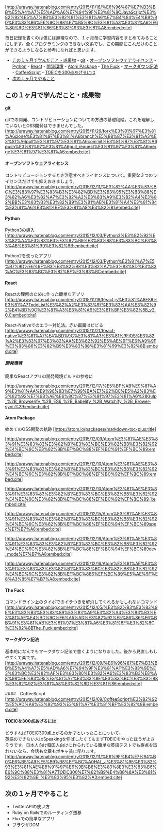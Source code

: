 [http://uraway.hatenablog.com/entry/2015/11/16/%E6%96%87%E7%B3%BB%E5%A4%A7%E5%AD%A6%E7%94%9F%E3%81%8CJavaScript%E3%82%92%E5%A7%8B%E3%82%81%E3%81%A6%E7%B4%84%E4%B8%80%E3%83%B6%E6%9C%88%E7%B5%8C%E3%81%A3%E3%81%A6%E6%80%9D%E3%81%86%E3%81%93%E3%81%A8:embed:cite]


毎日記録を書くのは僕には無理なので、１ヶ月毎に学習内容をまとめてみることにします。全くプログラミングのできない文系でも、この期間にこれだけのことができるようになると参考になればと思います。

<!-- TOC depthFrom:2 depthTo:5 withLinks:1 updateOnSave:1 orderedList:0 -->

- [この１ヶ月で学んだこと・成果物](#この１ヶ月で学んだこと・成果物)
		- [git](#git)
		- [オープンソフトウェアライセンス](#オープンソフトウェアライセンス)
		- [Python](#python)
		- [React](#react)
			- [開発環境](#開発環境)
		- [Atom Package](#atom-package)
		- [The Fuck](#the-fuck)
		- [マークダウン記法](#マークダウン記法)
		- [CoffeeScript](#coffeescript)
		- [TOEICを300点あげるには](#toeicを300点あげるには)
- [次の１ヶ月でやること](#次の１ヶ月でやること)

<!-- /TOC -->

## この１ヶ月で学んだこと・成果物
#### git

gitでの開発、コントリビューションについての方法の基礎段階。これを理解していないとOSS開発はできませんでした。
[http://uraway.hatenablog.com/entry/2015/11/26/fork%E3%81%97%E3%81%A6clone%E3%81%97%E3%81%A6branch%E5%88%87%E3%81%A3%E3%81%A6pull%E3%81%97%E3%81%A6commit%E3%81%97%E3%81%A6push%E3%81%97%E3%81%A6pull_request%E3%81%97%E3%81%A6merge%E3%81%97%E3%81%A6:embed:cite]

#### オープンソフトウェアライセンス

コントリビューションするとき注意すべきライセンスについて。重要な３つのライセンスだけでも抑えおきましょう。
[http://uraway.hatenablog.com/entry/2015/12/11/%E3%82%AA%E3%83%BC%E3%83%97%E3%83%B3%E3%82%BD%E3%83%95%E3%83%88%E3%82%A6%E3%82%A7%E3%82%A2%E3%83%A9%E3%82%A4%E3%82%BB%E3%83%B3%E3%82%B9%E3%81%AB%E3%81%A4%E3%81%84%E3%81%A6%E3%81%BE%E3%81%A8%E3%82%81:embed:cite]



#### Python

Python3の導入
[http://uraway.hatenablog.com/entry/2015/12/03/Python3%E3%82%92%E3%82%A4%E3%83%B3%E3%82%B9%E3%83%88%E3%83%BC%E3%83%AB%E3%81%99%E3%82%8B:embed:cite]

Python2を使ったアプリ
[http://uraway.hatenablog.com/entry/2015/12/03/Python%E3%81%A7%E5%B7%9D%E6%9F%B3%E3%82%B8%E3%82%A7%E3%83%8D%E3%83%AC%E3%83%BC%E3%82%BF%E3%83%BC:embed:cite]


#### React

Reactの理解のために作った簡単なアプリ
[http://uraway.hatenablog.com/entry/2015/11/19/React.js%E3%81%A8ES6%E3%81%A7TodoList%E3%82%A2%E3%83%97%E3%83%AA%E3%82%92%E4%BD%9C%E3%81%A3%E3%81%A6%E3%81%BF%E3%82%8B_v2.0.0:embed:cite]

React-Nativeでのエラー対処法。赤い画面はビビる
[http://uraway.hatenablog.com/entry/2015/11/21/React-native%E3%81%A7%E4%BD%9C%E3%81%A3%E3%81%9FiOS%E3%82%A2%E3%83%97%E3%83%AA%E3%82%92%E5%AE%9F%E6%A9%9F%E3%83%86%E3%82%B9%E3%83%88%E3%81%99%E3%82%8B:embed:cite]

##### 開発環境
簡単なReactアプリの開発環境ビルドの参考に


[http://uraway.hatenablog.com/entry/2015/12/17/%E5%BF%AB%E9%81%A9%E3%81%AA%E9%96%8B%E7%99%BA%E7%92%B0%E5%A2%83%E3%82%92%E7%9B%AE%E6%8C%87%E3%81%97%E3%81%A6%28Gulp_%2B_Browserify_%2B_ES6_%2B_Babelify_%2B_Watchify_%2B_Brower-sync%29:embed:cite]



#### Atom Package
始めてのOSS開発の軌跡
[https://atom.io/packages/markdown-toc-plus:title]

[http://uraway.hatenablog.com/entry/2015/12/09/Atom%E3%81%AE%E3%83%91%E3%83%83%E3%82%B1%E3%83%BC%E3%82%B8%E3%82%92%E4%BD%9C%E3%82%8B%EF%BC%88%EF%BC%91%EF%BC%89:embed:cite]

[http://uraway.hatenablog.com/entry/2015/12/10/Atom%E3%81%AE%E3%83%91%E3%83%83%E3%82%B1%E3%83%BC%E3%82%B8%E3%82%92%E4%BD%9C%E3%82%8B%EF%BC%88%EF%BC%92%EF%BC%89:embed:cite]

[http://uraway.hatenablog.com/entry/2015/12/10/Atom%E3%81%AE%E3%83%91%E3%83%83%E3%82%B1%E3%83%BC%E3%82%B8%E3%82%92%E4%BD%9C%E3%82%8B%EF%BC%88%EF%BC%92%EF%BC%89_1:embed:cite]

[http://uraway.hatenablog.com/entry/2015/12/15/Atom%E3%81%AE%E3%83%91%E3%83%83%E3%82%B1%E3%83%BC%E3%82%B8%E3%82%92%E4%BD%9C%E3%82%8B%EF%BC%88%EF%BC%94%EF%BC%89spec%E7%B7%A8:embed:cite]

[http://uraway.hatenablog.com/entry/2015/12/16/Atom%E3%81%AE%E3%83%91%E3%83%83%E3%82%B1%E3%83%BC%E3%82%B8%E3%82%92%E4%BD%9C%E3%82%8B%EF%BC%88%EF%BC%94%EF%BC%89dev_mode%E7%B7%A8:embed:cite]

[http://uraway.hatenablog.com/entry/2015/12/16/Atom%E3%81%AE%E3%83%91%E3%83%83%E3%82%B1%E3%83%BC%E3%82%B8%E3%82%92%E4%BD%9C%E3%82%8B%EF%BC%886%EF%BC%89%E5%AE%9F%E8%A3%85%E7%B7%A8:embed:cite]

#### The Fuck
コマンドライン上のタイポでのイラつきを解消してくれるかもしれないコマンド
[http://uraway.hatenablog.com/entry/2015/12/05/%E3%82%B3%E3%83%9E%E3%83%B3%E3%83%89%E3%83%A9%E3%82%A4%E3%83%B3%E3%81%AE%E4%BD%9C%E6%A5%AD%E3%82%92%E5%86%86%E6%BB%91%E3%81%AB%E3%81%97%E3%81%A6%E3%81%8F%E3%82%8C%E3%82%8BThe_Fuck:embed:cite]


#### マークダウン記法
基本的になんでもマークダウン記法で書くようになりました。後から見直しもしやすくて楽です。
[http://uraway.hatenablog.com/entry/2015/12/09/%E6%96%87%E7%B3%BB%E5%A4%A7%E5%AD%A6%E7%94%9F%E3%81%AF%E3%83%9E%E3%83%BC%E3%82%AF%E3%83%80%E3%82%A6%E3%83%B3%E8%A8%98%E6%B3%95%E3%81%A7%E3%83%8E%E3%83%BC%E3%83%88%E3%82%92%E3%81%A8%E3%82%8D%E3%81%86:embed:cite]

####　CoffeeScript
[http://uraway.hatenablog.com/entry/2015/12/09/CoffeeScript%E3%82%92%E5%AD%A6%E3%82%93%E3%81%A7%E3%81%BF%E3%82%8B:embed:cite]

#### TOEICを300点あげるには
どうすればTOEIC300点上がるのか？といったことについて。<br>
英語のできない人はSpeakingを伸ばしたくてもまずTOEICをやったほうがよさそうです。日本人向け韓国人向けに作られている簡単な英語テストでも得点を取れないなら、会話も文章もボキャ貧に陥ります。
[http://uraway.hatenablog.com/entry/2015/12/11/%E6%9F%B4%E7%94%B0%E6%B5%A9%E5%B9%B8%EF%BC%A0HAL_J%E3%81%95%E3%82%93%E3%81%AE%E8%91%97%E6%9B%B8%E3%80%8E3%E3%83%B6%E6%9C%88%E3%81%A7TOEIC300%E7%82%B9%E4%B8%8A%E3%81%92%E3%82%8B_%E3%83%95%E3%82%A3:embed:cite]

## 次の１ヶ月でやること
- TwitterAPIの使い方
- Ruby on Railsでのルーティング遷移
- Fluxでの簡単なアプリ
- ブラウザDOM
